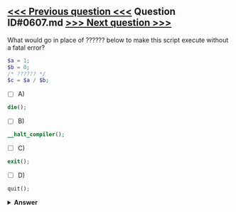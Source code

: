 [<<< Previous question <<<](0606.md)   Question ID#0607.md   [>>> Next question >>>](0608.md)
---

What would go in place of ?????? below to make this script execute without a fatal error?

```php
$a = 1;
$b = 0;    
/* ?????? */    
$c = $a / $b;
```

- [ ] A)
```php
die();
```

- [ ] B)
```php
__halt_compiler();
```

- [ ] C)
```php
exit();
```

- [ ] D)
```php
quit();
```


<details><summary><b>Answer</b></summary>
<p>
  Answer: <strong>A, B, C</strong>
</p>
</details>
